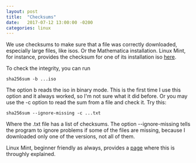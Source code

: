 ```yaml
---
layout: post
title:  "Checksums"
date:   2017-07-12 13:00:00 -0200
categories: linux
---
```


We use checksums to make sure that a file was correctly downloaded,
especially large files, like isos. Or the Mathematica installation.
Linux Mint, for instance, provides the checksum for one of its installation
iso <a href="https://ftp.heanet.ie/mirrors/linuxmint.com/stable/18.2/sha256sum.txt">here</a>.

To check the integrity, you can run

    sha256sum -b ...iso

The option b reads the iso in binary mode. This is the first time I use this option and
it always worked, so I'm not sure what it did before. Or you may use the -c option
to read the sum from a file and check it. Try this:

    sha256sum --ignore-missing -c ...txt

Where the .txt file has a list of checksums. The option --ignore-missing tells the
program to ignore problems if some of the files are missing, because I downloaded only
one of the versions, not all of them.

Linux Mint, beginner friendly as always, provides a <a href="https://linuxmint.com/verify.php">
page</a> where this is throughly explained.

